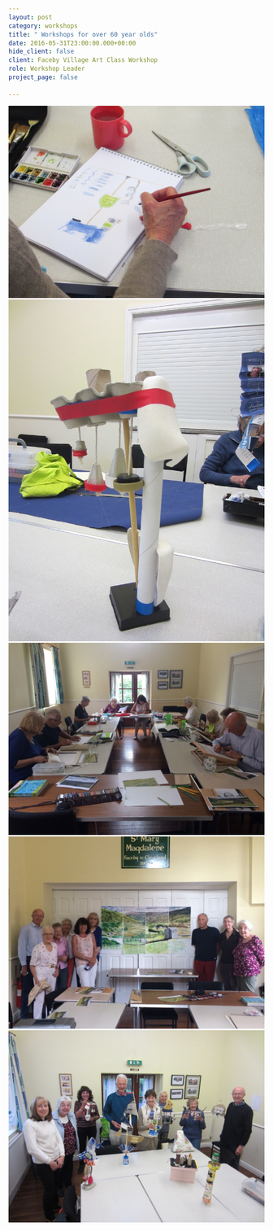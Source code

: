 ```yaml
---
layout: post
category: workshops
title: " Workshops for over 60 year olds"
date: 2016-05-31T23:00:00.000+00:00
hide_client: false
client: Faceby Village Art Class Workshop
role: Workshop Leader
project_page: false

---
```

![](/uploads/IMG_1712.jpg)![](/uploads/IMG_1709.jpg)![](/uploads/IMG_1422.jpg)![](/uploads/IMG_1438.jpg)![](/uploads/IMG_1723.jpg)